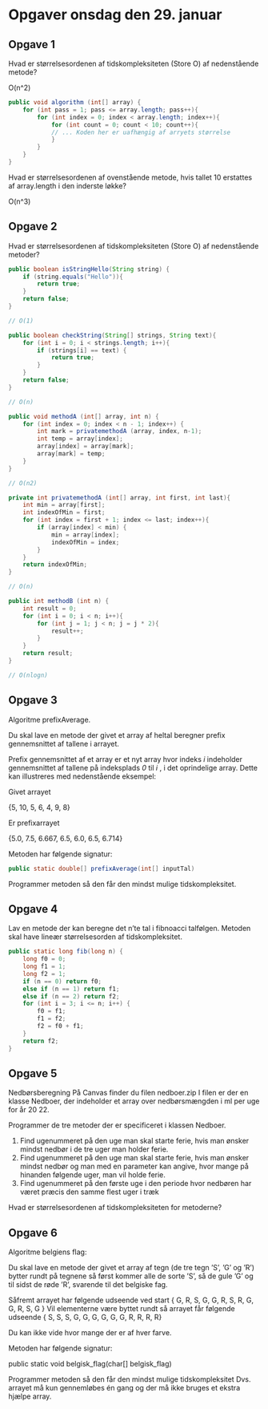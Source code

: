 # Opgaver onsdag den 29. januar

## Opgave 1

Hvad er størrelsesordenen af tidskompleksiteten (Store O) af nedenstående
metode?

O(n^2)

```java
public void algorithm (int[] array) {
    for (int pass = 1; pass <= array.length; pass++){ 
        for (int index = 0; index < array.length; index++){ 
            for (int count = 0; count < 10; count++){
            // ... Koden her er uafhængig af arryets størrelse
            }
        }
    }
}
```

Hvad er størrelsesordenen af ovenstående metode, hvis tallet 10 erstattes af
array.length i den inderste løkke?

O(n^3)

## Opgave 2

Hvad er størrelsesordenen af tidskompleksiteten (Store O) af nedenstående
metoder?

```java
public boolean isStringHello(String string) {
    if (string.equals("Hello")){
        return true;
    }
    return false;
}

// O(1)

public boolean checkString(String[] strings, String text){
    for (int i = 0; i < strings.length; i++){
        if (strings[i] == text) {
            return true;
        }
    }
    return false;
}

// O(n)

public void methodA (int[] array, int n) {
    for (int index = 0; index < n - 1; index++) {
        int mark = privatemethodA (array, index, n-1); 
        int temp = array[index];
        array[index] = array[mark];
        array[mark] = temp;
    }
}

// O(n2)

private int privatemethodA (int[] array, int first, int last){ 
    int min = array[first];
    int indexOfMin = first;
    for (int index = first + 1; index <= last; index++){
        if (array[index] < min) {
            min = array[index];
            indexOfMin = index;
        }
    }
    return indexOfMin;
}

// O(n)

public int methodB (int n) {
    int result = 0;
    for (int i = 0; i < n; i++){
        for (int j = 1; j < n; j = j * 2){
            result++;
        }
    }
    return result;
}

// O(nlogn)
 ``` 


## Opgave 3

Algoritme prefixAverage.

Du skal lave en metode der givet et array af heltal beregner prefix gennemsnittet
af tallene i arrayet.

Prefix gennemsnittet af et array er et nyt array hvor indeks _i_ indeholder
gennemsnittet af tallene på indeksplads _0_ til _i_ , i det oprindelige array. Dette kan
illustreres med nedenstående eksempel:

Givet arrayet

{5, 10, 5, 6, 4, 9, 8}

Er prefixarrayet

{5.0, 7.5, 6.667, 6.5, 6.0, 6.5, 6.714}

Metoden har følgende signatur:

```java
public static double[] prefixAverage(int[] inputTal)
```

Programmer metoden så den får den mindst mulige tidskompleksitet.

## Opgave 4

Lav en metode der kan beregne det n’te tal i fibnoacci talfølgen. Metoden skal
have lineær størrelsesorden af tidskompleksitet.

```java
public static long fib(long n) {
    long f0 = 0;
    long f1 = 1;
    long f2 = 1;
    if (n == 0) return f0;
    else if (n == 1) return f1;
    else if (n == 2) return f2;
    for (int i = 3; i <= n; i++) { 
        f0 = f1;
        f1 = f2;
        f2 = f0 + f1;
    }
    return f2;
}
```

## Opgave 5

Nedbørsberegning
På Canvas finder du filen nedboer.zip
I filen er der en klasse Nedboer, der indeholder et array over nedbørsmængden i
ml per uge for år 20 22.

Programmer de tre metoder der er specificeret i klassen Nedboer.

1. Find ugenummeret på den uge man skal starte ferie, hvis man ønsker
    mindst nedbør i de tre uger man holder ferie.
2. Find ugenummeret på den uge man skal starte ferie, hvis man ønsker
    mindst nedbør og man med en parameter kan angive, hvor mange på
    hinanden følgende uger, man vil holde ferie.
3. Find ugenummeret på den første uge i den periode hvor nedbøren har
    været præcis den samme flest uger i træk

Hvad er størrelsesordenen af tidskompleksiteten for metoderne?

## Opgave 6

Algoritme belgiens flag:

Du skal lave en metode der givet et array af tegn (de tre tegn ’S’, ’G’ og ’R’) bytter
rundt på tegnene så først kommer alle de sorte ’S’, så de gule ’G’ og til sidst de
røde ’R’, svarende til det belgiske fag.

Såfremt arrayet har følgende udseende ved start
{ G, R, S, G, G, R, S, R, G, G, R, S, G }
Vil elementerne være byttet rundt så arrayet får følgende udseende
{ S, S, S, G, G, G, G, G, G, R, R, R, R}

Du kan ikke vide hvor mange der er af hver farve.

Metoden har følgende signatur:

public static void belgisk_flag(char[] belgisk_flag)

Programmer metoden så den får den mindst mulige tidskompleksitet
Dvs. arrayet må kun gennemløbes én gang og der må ikke bruges et ekstra
hjælpe array.



